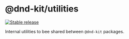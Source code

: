 # @dnd-kit/utilities

[![Stable release](https://img.shields.io/npm/v/@dnd-kit/utilities.svg)](https://npm.im/@dnd-kit/sortable)

Internal utilities to bee shared between `@dnd-kit` packages.
